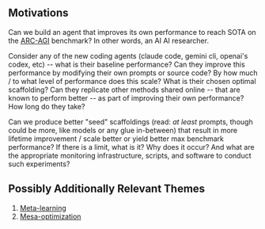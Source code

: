 ## Motivations

Can we build an agent that improves its own performance to reach SOTA on the [ARC-AGI](https://arcprize.org/arc-agi/2/) benchmark? In other words, an AI AI researcher.

Consider any of the new coding agents (claude code, gemini cli, openai's codex, etc) -- what is their baseline performance? Can they improve this performance by modifying their own prompts or source code? By how much / to what level of performance does this scale? What is their chosen optimal scaffolding? Can they replicate other methods shared online -- that are known to perform better -- as part of improving their own performance? How long do they take?

Can we produce better "seed" scaffoldings (read: *at least* prompts, though could be more, like models or any glue in-between) that result in more lifetime improvement / scale better or yield better max benchmark performance? If there is a limit, what is it? Why does it occur? And what are the appropriate monitoring infrastructure, scripts, and software to conduct such experiments?

## Possibly Additionally Relevant Themes
1) [Meta-learning](https://en.wikipedia.org/wiki/Meta-learning_(computer_science))
2) [Mesa-optimization](https://www.alignmentforum.org/w/mesa-optimization)
